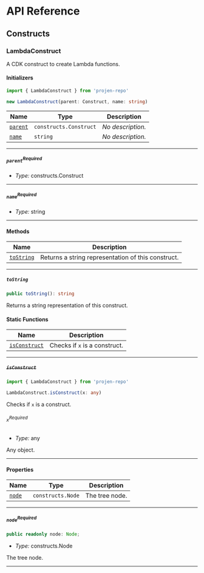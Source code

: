 # API Reference <a name="API Reference" id="api-reference"></a>

## Constructs <a name="Constructs" id="Constructs"></a>

### LambdaConstruct <a name="LambdaConstruct" id="projen-repo.LambdaConstruct"></a>

A CDK construct to create Lambda functions.

#### Initializers <a name="Initializers" id="projen-repo.LambdaConstruct.Initializer"></a>

```typescript
import { LambdaConstruct } from 'projen-repo'

new LambdaConstruct(parent: Construct, name: string)
```

| **Name** | **Type** | **Description** |
| --- | --- | --- |
| <code><a href="#projen-repo.LambdaConstruct.Initializer.parameter.parent">parent</a></code> | <code>constructs.Construct</code> | *No description.* |
| <code><a href="#projen-repo.LambdaConstruct.Initializer.parameter.name">name</a></code> | <code>string</code> | *No description.* |

---

##### `parent`<sup>Required</sup> <a name="parent" id="projen-repo.LambdaConstruct.Initializer.parameter.parent"></a>

- *Type:* constructs.Construct

---

##### `name`<sup>Required</sup> <a name="name" id="projen-repo.LambdaConstruct.Initializer.parameter.name"></a>

- *Type:* string

---

#### Methods <a name="Methods" id="Methods"></a>

| **Name** | **Description** |
| --- | --- |
| <code><a href="#projen-repo.LambdaConstruct.toString">toString</a></code> | Returns a string representation of this construct. |

---

##### `toString` <a name="toString" id="projen-repo.LambdaConstruct.toString"></a>

```typescript
public toString(): string
```

Returns a string representation of this construct.

#### Static Functions <a name="Static Functions" id="Static Functions"></a>

| **Name** | **Description** |
| --- | --- |
| <code><a href="#projen-repo.LambdaConstruct.isConstruct">isConstruct</a></code> | Checks if `x` is a construct. |

---

##### ~~`isConstruct`~~ <a name="isConstruct" id="projen-repo.LambdaConstruct.isConstruct"></a>

```typescript
import { LambdaConstruct } from 'projen-repo'

LambdaConstruct.isConstruct(x: any)
```

Checks if `x` is a construct.

###### `x`<sup>Required</sup> <a name="x" id="projen-repo.LambdaConstruct.isConstruct.parameter.x"></a>

- *Type:* any

Any object.

---

#### Properties <a name="Properties" id="Properties"></a>

| **Name** | **Type** | **Description** |
| --- | --- | --- |
| <code><a href="#projen-repo.LambdaConstruct.property.node">node</a></code> | <code>constructs.Node</code> | The tree node. |

---

##### `node`<sup>Required</sup> <a name="node" id="projen-repo.LambdaConstruct.property.node"></a>

```typescript
public readonly node: Node;
```

- *Type:* constructs.Node

The tree node.

---





